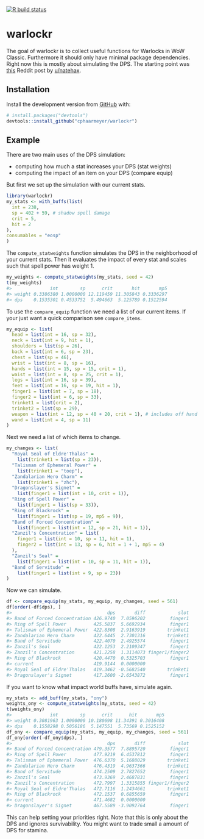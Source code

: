 
<!-- README.md is generated from README.Rmd. Please edit that file -->

<!-- badges: start -->

[![R build
status](https://github.com/cphaarmeyer/warlockr/workflows/R-CMD-check/badge.svg)](https://github.com/cphaarmeyer/warlockr/actions)
<!-- badges: end -->

# warlockr

The goal of warlockr is to collect useful functions for Warlocks in WoW
Classic. Furthermore it should only have minimal package dependencies.
Right now this is mostly about simulating the DPS. The starting point
was
[this](https://www.reddit.com/r/classicwow/comments/dh5r6g/so_i_made_a_warlock_shadowbolt_simulator/)
Reddit post by [u/natehax](https://www.reddit.com/user/natehax/).

## Installation

Install the development version from [GitHub](https://github.com/) with:

``` r
# install.packages("devtools")
devtools::install_github("cphaarmeyer/warlockr")
```

## Example

There are two main uses of the DPS simulation:

  - computing how much a stat increases your DPS (stat weights)
  - computing the impact of an item on your DPS (compare equip)

But first we set up the simulation with our current stats.

``` r
library(warlockr)
my_stats <- with_buffs(list(
  int = 238,
  sp = 402 + 59, # shadow spell damage
  crit = 5,
  hit = 2
),
consumables = "eosp"
)
```

The `compute_statweights` function simulates the DPS in the neighborhood
of your current stats. Then it evaluates the impact of every stat and
scales such that spell power has weight 1.

``` r
my_weights <- compute_statweights(my_stats, seed = 42)
t(my_weights)
#>              int        sp      crit       hit       mp5
#> weight 0.3386380 1.0000000 12.119459 11.305843 0.3336297
#> dps    0.1535301 0.4533752  5.494663  5.125789 0.1512594
```

To use the `compare_equip` function we need a list of our current items.
If your just want a quick comparison see `compare_items`.

``` r
my_equip <- list(
  head = list(int = 16, sp = 32),
  neck = list(int = 9, hit = 1),
  shoulders = list(sp = 26),
  back = list(int = 6, sp = 23),
  chest = list(sp = 46),
  wrist = list(int = 8, sp = 16),
  hands = list(int = 15, sp = 15, crit = 1),
  waist = list(int = 8, sp = 25, crit = 1),
  legs = list(int = 16, sp = 39),
  feet = list(int = 16, sp = 19, hit = 1),
  finger1 = list(int = 7, sp = 18),
  finger2 = list(int = 6, sp = 33),
  trinket1 = list(crit = 2),
  trinket2 = list(sp = 29),
  weapon = list(int = 12, sp = 40 + 20, crit = 1), # includes off hand
  wand = list(int = 4, sp = 11)
)
```

Next we need a list of which items to change.

``` r
my_changes <- list(
  "Royal Seal of Eldre'Thalas" =
    list(trinket1 = list(sp = 23)),
  "Talisman of Ephemeral Power" =
    list(trinket1 = "toep"),
  "Zandalarian Hero Charm" =
    list(trinket1 = "zhc"),
  "Dragonslayer's Signet" =
    list(finger1 = list(int = 10, crit = 1)),
  "Ring of Spell Power" =
    list(finger1 = list(sp = 33)),
  "Ring of Blackrock" =
    list(finger1 = list(sp = 19, mp5 = 9)),
  "Band of Forced Concentration" =
    list(finger1 = list(int = 12, sp = 21, hit = 1)),
  "Zanzil's Concentration" = list(
    finger1 = list(int = 10, sp = 11, hit = 1),
    finger2 = list(int = 13, sp = 6, hit = 1 + 1, mp5 = 4)
  ),
  "Zanzil's Seal" =
    list(finger1 = list(int = 10, sp = 11, hit = 1)),
  "Band of Servitude" =
    list(finger1 = list(int = 9, sp = 23))
)
```

Now we can simulate.

``` r
df <- compare_equip(my_stats, my_equip, my_changes, seed = 561)
df[order(-df$dps), ]
#>                                   dps       diff            slot
#> Band of Forced Concentration 426.9740  7.0596202         finger1
#> Ring of Spell Power          425.5837  5.6692934         finger1
#> Talisman of Ephemeral Power  422.8308  2.9163919        trinket1
#> Zandalarian Hero Charm       422.6445  2.7301316        trinket1
#> Band of Servitude            422.4070  2.4925574         finger1
#> Zanzil's Seal                422.1253  2.2109347         finger1
#> Zanzil's Concentration       421.2258  1.3114073 finger1/finger2
#> Ring of Blackrock            420.4470  0.5325703         finger1
#> current                      419.9144  0.0000000                
#> Royal Seal of Eldre'Thalas   419.3462 -0.5682540        trinket1
#> Dragonslayer's Signet        417.2600 -2.6543872         finger1
```

If you want to know what impact world buffs have, simulate again.

``` r
my_stats <- add_buff(my_stats, "ony")
weights_ony <- compute_statweights(my_stats, seed = 42)
t(weights_ony)
#>              int        sp      crit      hit       mp5
#> weight 0.3081963 1.0000000 10.180698 11.34391 0.3016408
#> dps    0.1558298 0.5056186  5.147551  5.73569 0.1525152
df_ony <- compare_equip(my_stats, my_equip, my_changes, seed = 561)
df_ony[order(-df_ony$dps), ]
#>                                   dps       diff            slot
#> Band of Forced Concentration 479.3577  7.8895720         finger1
#> Ring of Spell Power          477.9219  6.4537812         finger1
#> Talisman of Ephemeral Power  476.6370  5.1688029        trinket1
#> Zandalarian Hero Charm       476.4319  4.9637366        trinket1
#> Band of Servitude            474.2509  2.7827652         finger1
#> Zanzil's Seal                473.9369  2.4687831         finger1
#> Zanzil's Concentration       472.7997  1.3315855 finger1/finger2
#> Royal Seal of Eldre'Thalas   472.7116  1.2434661        trinket1
#> Ring of Blackrock            472.1537  0.6855659         finger1
#> current                      471.4682  0.0000000                
#> Dragonslayer's Signet        467.5589 -3.9092764         finger1
```

This can help setting your priorities right. Note that this is only
about the DPS and ignores survivability. You might want to trade small a
amount of DPS for stamina.
